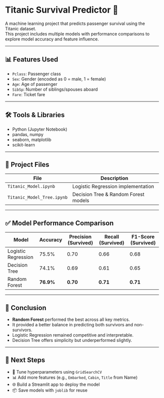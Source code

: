 # Titanic Survival Predictor 🚢

A machine learning project that predicts passenger survival using the Titanic dataset.  
This project includes multiple models with performance comparisons to explore model accuracy and feature influence.

---

## 📊 Features Used
- `Pclass`: Passenger class
- `Sex`: Gender (encoded as 0 = male, 1 = female)
- `Age`: Age of passenger
- `SibSp`: Number of siblings/spouses aboard
- `Fare`: Ticket fare

---

## 🛠️ Tools & Libraries
- Python (Jupyter Notebook)
- pandas, numpy
- seaborn, matplotlib
- scikit-learn

---

## 📂 Project Files

| File                       | Description                            |
|----------------------------|----------------------------------------|
| `Titanic_Model.ipynb`      | Logistic Regression implementation     |
| `Titanic_Model_Tree.ipynb` | Decision Tree & Random Forest models   |

---

## ✅ Model Performance Comparison

| Model                | Accuracy | Precision (Survived) | Recall (Survived) | F1-Score (Survived) |
|----------------------|----------|------------------------|--------------------|----------------------|
| Logistic Regression  | 75.5%    | 0.70                   | 0.66               | 0.68                 |
| Decision Tree        | 74.1%    | 0.69                   | 0.61               | 0.65                 |
| Random Forest        | **76.9%**| **0.70**               | **0.71**           | **0.71**             |

---

## 🎯 Conclusion

- **Random Forest** performed the best across all key metrics.
- It provided a better balance in predicting both survivors and non-survivors.
- Logistic Regression remained competitive and interpretable.
- Decision Tree offers simplicity but underperformed slightly.

---

## 🚀 Next Steps
- 🔧 Tune hyperparameters using `GridSearchCV`
- 📊 Add more features (e.g., `Embarked`, `Cabin`, `Title` from Name)
- 🌐 Build a Streamlit app to deploy the model
- 📦 Save models with `joblib` for reuse

